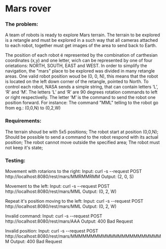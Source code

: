 # Mars rover

### The problem:
A team of robots is ready to explore Mars terrain.
The terrain to be explored is a retangle and must be explored in a such way that all cameras attached to each robot, together must get images of the  area to send back to Earth.

The position of each robot é represented by the combination of carthesian coordinates (x,y) and one letter, wich can be represented by one of four
orietations: NORTH, SOUTH, EAST and WEST. In order to simplify the navigation, the "mars" place to be explored was divided in many retangle areas.
One valid robot position woud be (0, 0, N), this means that the robot is located on the left down corner of the retangle, pointed to North.
To control each robot, NASA sends a simple string, that can contain letters ‘L’, ‘R’ and ‘M’. The letters ‘L’ and ‘R’ are 90 degrees rotation commands to left or right respectivelly. The letter ‘M’ is the command to send the robot one position forward.
For instance: The command "MML" telling to the robot go from eg.: (0,0,N) to (0,2,W)

### Requirements:
The terrain shoud be with 5x5 positions;
The robot start at position (0,0,N);
Should be possible to send a command to the robot respond with its actual position;
The robot cannot move outside the specified area;
The robot must not keep it's state;

### Testing:
Movement with rotarions to the right:
Input: curl -s --request POST http://localhost:8080/rest/mars/MMRMMRMM
Output: (2, 0, S)

Movement to the left:
Input: curl -s --request POST http://localhost:8080/rest/mars/MML
Output: (0, 2, W)

Repeat it's position moving to the left:
Input: curl -s --request POST http://localhost:8080/rest/mars/MML
Output: (0, 2, W)

Invalid command:
Input: curl -s --request POST http://localhost:8080/rest/mars/AAA
Output: 400 Bad Request

Invalid position:
Input: curl -s --request POST http://localhost:8080/rest/mars/MMMMMMMMMMMMMMMMMMMMMMMM
Output: 400 Bad Request
